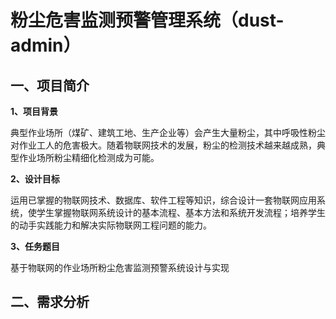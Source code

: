 # 粉尘危害监测预警管理系统（dust-admin）

## 一、项目简介

**1、项目背景**

典型作业场所（煤矿、建筑工地、生产企业等）会产生大量粉尘，其中呼吸性粉尘对作业工人的危害极大。随着物联网技术的发展，粉尘的检测技术越来越成熟，典型作业场所粉尘精细化检测成为可能。

**2、设计目标**

运用已掌握的物联网技术、数据库、软件工程等知识，综合设计一套物联网应用系统，使学生掌握物联网系统设计的基本流程、基本方法和系统开发流程；培养学生的动手实践能力和解决实际物联网工程问题的能力。

**3、任务题目**

基于物联网的作业场所粉尘危害监测预警系统设计与实现



## 二、需求分析
